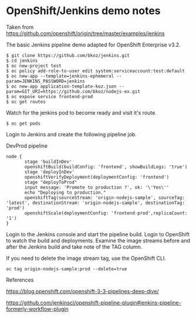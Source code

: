 # OpenShift/Jenkins demo notes
Taken from https://github.com/openshift/origin/tree/master/examples/jenkins

The basic Jenkins pipeline demo adapted for OpenShift Enterprise v3.2.
```
$ git clone https://github.com/bkoz/jenkins.git
$ cd jenkins
$ oc new-project test
$ oc policy add-role-to-user edit system:serviceaccount:test:default
$ oc new-app --template=jenkins-ephemeral --param=JENKINS_PASSWORD=jenkins
$ oc new-app application-template-koz.json --param=GIT_URI=https://github.com/bkoz/nodejs-ex.git
$ oc expose service frontend-prod
$ oc get routes
```
Watch for the jenkins pod to become ready and visit it's route. 
```
$ oc get pods
```
Login to Jenkins and create the following pipeline job.

DevProd pipeline
```
node {
       stage 'buildInDev'
       openshiftBuild(buildConfig: 'frontend', showBuildLogs: 'true')
       stage 'deployInDev'
       openshiftVerifyDeployment(deploymentConfig: 'frontend')
       stage "deployToProd"
       input message: 'Promote to production ?', ok: '\'Yes\''
       echo "Deploying to production."
       openshiftTag(sourceStream: 'origin-nodejs-sample', sourceTag: 'latest', destinationStream: 'origin-nodejs-sample', destinationTag: 'prod')
       openshiftScale(deploymentConfig: 'frontend-prod',replicaCount: '1')
}
```
Login to the Jenkins console and start the pipeline build. Login to OpenShift to watch the build and deployments. Examine the image streams before and after the Jenkins build and take note of the TAG column.

If you need to delete the image stream tag, use the OpenShift CLI.
```
oc tag origin-nodejs-sample:prod --delete=true
```

References

https://blog.openshift.com/openshift-3-3-pipelines-deep-dive/

https://github.com/jenkinsci/openshift-pipeline-plugin#jenkins-pipeline-formerly-workflow-plugin


